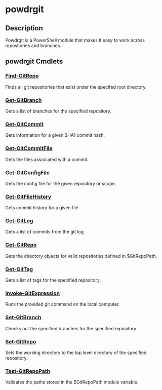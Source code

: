 # powdrgit

## Description
Powdrgit is a PowerShell module that makes it easy to work across repositories and branches.

## powdrgit Cmdlets
### [Find-GitRepo](Find-GitRepo.md)
Finds all git repositories that exist under the specifed root directory.

### [Get-GitBranch](Get-GitBranch.md)
Gets a list of branches for the specified repository.

### [Get-GitCommit](Get-GitCommit.md)
Gets information for a given SHA1 commit hash.

### [Get-GitCommitFile](Get-GitCommitFile.md)
Gets the files associated with a commit.

### [Get-GitConfigFile](Get-GitConfigFile.md)
Gets the config file for the given repository or scope.

### [Get-GitFileHistory](Get-GitFileHistory.md)
Gets commit history for a given file.

### [Get-GitLog](Get-GitLog.md)
Gets a list of commits from the git log.

### [Get-GitRepo](Get-GitRepo.md)
Gets the directory objects for valid repositories defined in $GitRepoPath.

### [Get-GitTag](Get-GitTag.md)
Gets a list of tags for the specified repository.

### [Invoke-GitExpression](Invoke-GitExpression.md)
Runs the provided git command on the local computer.

### [Set-GitBranch](Set-GitBranch.md)
Checks out the specified branches for the specified repository.

### [Set-GitRepo](Set-GitRepo.md)
Sets the working directory to the top level directory of the specified repository.

### [Test-GitRepoPath](Test-GitRepoPath.md)
Validates the paths stored in the $GitRepoPath module variable.
